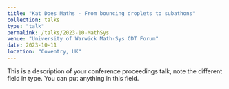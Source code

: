 ```yaml
---
title: "Kat Does Maths - From bouncing droplets to subathons"
collection: talks
type: "talk"
permalink: /talks/2023-10-MathSys
venue: "University of Warwick Math-Sys CDT Forum"
date: 2023-10-11
location: "Coventry, UK"
---
```


This is a description of your conference proceedings talk, note the different field in type. You can put anything in this field.
